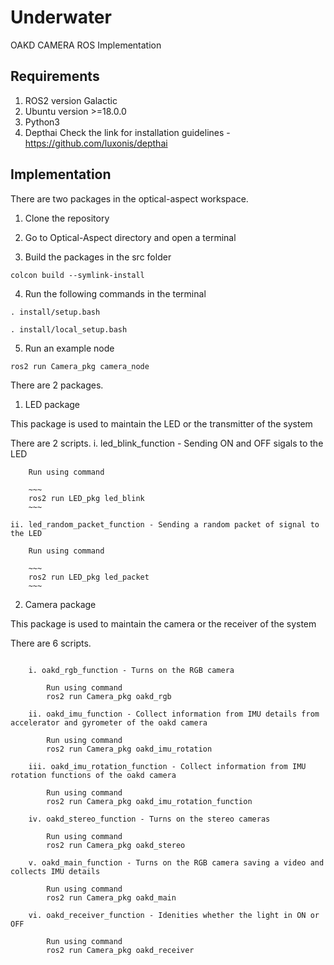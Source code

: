 # Underwater

OAKD CAMERA ROS Implementation 

## Requirements 

1. ROS2 version Galactic
2. Ubuntu version >=18.0.0
3. Python3
4. Depthai 
    Check the link for installation guidelines - https://github.com/luxonis/depthai

## Implementation

There are two packages in the optical-aspect workspace. 

1. Clone the repository 

2. Go to Optical-Aspect directory and open a terminal 

3. Build the packages in the src folder 

~~~
colcon build --symlink-install
~~~

4. Run the following commands in the terminal 

~~~
. install/setup.bash
~~~

~~~
. install/local_setup.bash
~~~

5. Run an example node 

~~~
ros2 run Camera_pkg camera_node
~~~


There are 2 packages. 

1. LED package 

This package is used to maintain the LED or the transmitter of the system


There are 2 scripts. 
    i. led_blink_function - Sending ON and OFF sigals to the LED 
        
        Run using command

        ~~~
        ros2 run LED_pkg led_blink
        ~~~

    ii. led_random_packet_function - Sending a random packet of signal to the LED 

        Run using command
        
        ~~~
        ros2 run LED_pkg led_packet
        ~~~



2. Camera package 

This package is used to maintain the camera or the receiver of the system 


There are 6 scripts. 

~~~

    i. oakd_rgb_function - Turns on the RGB camera  
        
        Run using command
        ros2 run Camera_pkg oakd_rgb

    ii. oakd_imu_function - Collect information from IMU details from accelerator and gyrometer of the oakd camera 

        Run using command
        ros2 run Camera_pkg oakd_imu_rotation

    iii. oakd_imu_rotation_function - Collect information from IMU rotation functions of the oakd camera 

        Run using command
        ros2 run Camera_pkg oakd_imu_rotation_function

    iv. oakd_stereo_function - Turns on the stereo cameras
        
        Run using command
        ros2 run Camera_pkg oakd_stereo

    v. oakd_main_function - Turns on the RGB camera saving a video and collects IMU details 
        
        Run using command
        ros2 run Camera_pkg oakd_main

    vi. oakd_receiver_function - Idenities whether the light in ON or OFF
        
        Run using command
        ros2 run Camera_pkg oakd_receiver

~~~




